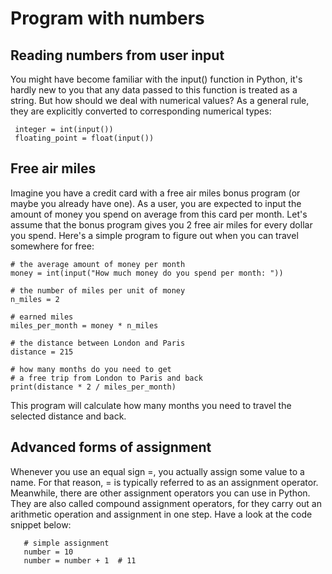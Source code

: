 # Program with numbers
## Reading numbers from user input
 You  might have become familiar with the input() function in Python, it's hardly new to you that any data passed to this function is treated as a string. But how should we deal with numerical values? As a general rule, they are explicitly converted to corresponding numerical types:
       
     integer = int(input())
     floating_point = float(input())
## Free air miles
Imagine you have a credit card with a free air miles bonus program (or maybe you already have one). As a user, you are expected to input the amount of money you spend on average from this card per month. Let's assume that the bonus program gives you 2 free air miles for every dollar you spend. Here's a simple program to figure out when you can travel somewhere for free:
      
    # the average amount of money per month
    money = int(input("How much money do you spend per month: "))

    # the number of miles per unit of money
    n_miles = 2

    # earned miles
    miles_per_month = money * n_miles

    # the distance between London and Paris
    distance = 215

    # how many months do you need to get
    # a free trip from London to Paris and back
    print(distance * 2 / miles_per_month)
    
This program will calculate how many months you need to travel the selected distance and back.
## Advanced forms of assignment
 Whenever you use an equal sign =, you actually assign some value to a name. For that reason, = is typically referred to as an assignment operator. Meanwhile, there are other assignment operators you can use in Python. They are also called compound assignment operators, for they carry out an arithmetic operation and assignment in one step. Have a look at the code snippet below:
       
       # simple assignment
       number = 10
       number = number + 1  # 11
